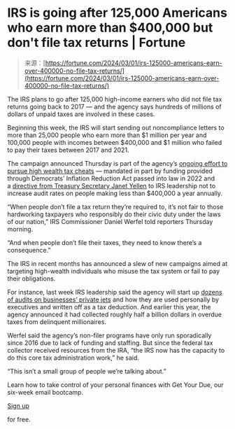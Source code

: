<!--yml
category: 未分类
date: 2024-05-27 14:32:45
-->

# IRS is going after 125,000 Americans who earn more than $400,000 but don't file tax returns | Fortune

> 来源：[https://fortune.com/2024/03/01/irs-125000-americans-earn-over-400000-no-file-tax-returns/](https://fortune.com/2024/03/01/irs-125000-americans-earn-over-400000-no-file-tax-returns/)

The IRS plans to go after 125,000 high-income earners who did not file tax returns going back to 2017 — and the agency says hundreds of millions of dollars of unpaid taxes are involved in these cases.

Beginning this week, the IRS will start sending out noncompliance letters to more than 25,000 people who earn more than $1 million per year and 100,000 people with incomes between $400,000 and $1 million who failed to pay their taxes between 2017 and 2021.

The campaign announced Thursday is part of the agency’s [ongoing effort to pursue high wealth tax cheats](https://fortune.com/2024/02/22/irs-target-executives-use-business-private-jets-personal-trips-write-off-tax-deductions/) — mandated in part by funding provided through Democrats’ Inflation Reduction Act passed into law in 2022 and a [directive from Treasury Secretary Janet Yellen](https://apnews.com/article/biden-technology-personal-taxes-janet-yellen-26165108b1fe1907f216ed0357d8f0bf) to IRS leadership not to increase audit rates on people making less than $400,000 a year annually.

“When people don’t file a tax return they’re required to, it’s not fair to those hardworking taxpayers who responsibly do their civic duty under the laws of our nation,” IRS Commissioner Daniel Werfel told reporters Thursday morning.

“And when people don’t file their taxes, they need to know there’s a consequence.”

The IRS in recent months has announced a slew of new campaigns aimed at targeting high-wealth individuals who misuse the tax system or fail to pay their obligations.

For instance, last week IRS leadership said the agency will start up [dozens of audits on businesses’ private jets](https://apnews.com/article/irs-tax-audit-private-jet-treasury-business-1e5c0652ab125273c7598d031b66808f) and how they are used personally by executives and written off as a tax deduction. And earlier this year, the agency announced it had collected roughly half a billion dollars in overdue taxes from delinquent millionaires.

Werfel said the agency’s non-filer programs have only run sporadically since 2016 due to lack of funding and staffing. But since the federal tax collector received resources from the IRA, “the IRS now has the capacity to do this core tax administration work,” he said.

“This isn’t a small group of people we’re talking about.”

Learn how to take control of your personal finances with Get Your Due, our six-week email bootcamp.

[Sign up](https://fortune.com/newsletters/get-your-due?&itm_source=fortune&itm_medium=article_tout&itm_campaign=get_your_due)

for free.